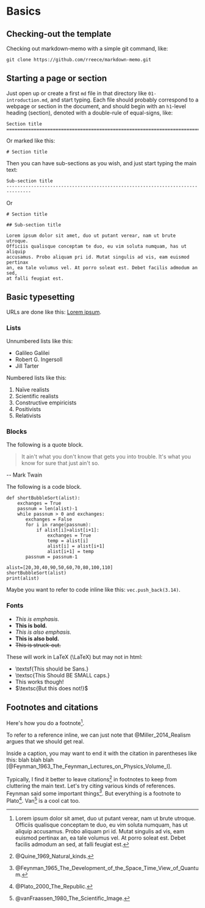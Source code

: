 Basics
===============================================================================

Checking-out the template
-------------------------------------------------------------------------------

Checking out markdown-memo with a simple git command, like:

    git clone https://github.com/rreece/markdown-memo.git


Starting a page or section
-------------------------------------------------------------------------------

Just open up or create a first `md` file in that directory like `01-introduction.md`,
and start typing.
Each file should probably correspond to a webpage or section in the document,
and should begin with an `h1`-level heading (section), denoted with
a double-rule of equal-signs, like:

    Section title
    ===============================================================================

Or marked like this:

    # Section title

Then you can have sub-sections as you wish, and just start typing the main text:

    Sub-section title
    -------------------------------------------------------------------------------

Or

    # Section title

    ## Sub-section title
 
    Lorem ipsum dolor sit amet, duo ut putant verear, nam ut brute utroque.
    Officiis qualisque conceptam te duo, eu vim soluta numquam, has ut aliquip
    accusamus. Probo aliquam pri id. Mutat singulis ad vis, eam euismod pertinax
    an, ea tale volumus vel. At porro soleat est. Debet facilis admodum an sed,
    at falli feugiat est.


Basic typesetting
-------------------------------------------------------------------------------

URLs are done like this: [Lorem ipsum](https://en.wikipedia.org/wiki/Lorem_ipsum).


### Lists

Unnumbered lists like this:

-   Galileo Galilei
-   Robert G. Ingersoll
-   Jill Tarter

Numbered lists like this:

1.  Na&iuml;ve realists
1.  Scientific realists
1.  Constructive empiricists
1.  Positivists
1.  Relativists

### Blocks

The following is a quote block. 

>   It ain't what you don't know that gets you into trouble. It's what you know for sure that just ain't so.  

-- Mark Twain

The following is a code block.

    def shortBubbleSort(alist):
        exchanges = True
        passnum = len(alist)-1
        while passnum > 0 and exchanges:
           exchanges = False
           for i in range(passnum):
               if alist[i]>alist[i+1]:
                   exchanges = True
                   temp = alist[i]
                   alist[i] = alist[i+1]
                   alist[i+1] = temp
           passnum = passnum-1
    
    alist=[20,30,40,90,50,60,70,80,100,110]
    shortBubbleSort(alist)
    print(alist)

Maybe you want to refer to code inline like this: `vec.push_back(3.14)`.


### Fonts

-   *This is emphasis.*
-   **This is bold.**
-   _This is also emphasis._
-   __This is also bold.__
-   ~~This is struck-out.~~

These will work in LaTeX (\LaTeX) but may not in html:

-   \textsf{This should be Sans.}
-   \textsc{This Should BE SMALL caps.}
-   $\textsf{This works though!}$
-   $\textsc{But this does not!}$



Footnotes and citations
-------------------------------------------------------------------------------

Here's how you do a footnote[^SomeSpecialNote].

[^SomeSpecialNote]: Lorem ipsum dolor sit amet, duo ut putant verear, nam ut brute utroque.
    Officiis qualisque conceptam te duo, eu vim soluta numquam, has ut aliquip
    accusamus. Probo aliquam pri id. Mutat singulis ad vis, eam euismod pertinax
    an, ea tale volumus vel. At porro soleat est. Debet facilis admodum an sed,
    at falli feugiat est.

To refer to a reference inline, we can just note that
@Miller_2014_Realism argues that we should get real.

Inside a caption, you may want to end it with the citation in parentheses
like this: blah blah blah [@Feynman_1963_The_Feynman_Lectures_on_Physics_Volume_I]\.

Typically, I find it better to leave citations[^Quine1969] in footnotes to keep from
cluttering the main text.
Let's try citing various kinds of references.
Feynman said some important things[^Feynman1965].
But everything is a footnote to Plato[^Plato2000].
Van[^vanFraassen1980] is a cool cat too.


[^Feynman1963]: @Feynman_1963_The_Feynman_Lectures_on_Physics_Volume_I\, ch. 3.

[^Feynman1965]: @Feynman_1965_The_Development_of_the_Space_Time_View_of_Quantum\.

[^Miller2014]: @Miller_2014_Realism\. See also "[Philosophical realism](https://en.wikipedia.org/wiki/Philosophical_realism)" - Wikipedia.

[^Plato2000]: @Plato_2000_The_Republic\.

[^Quine1969]: @Quine_1969_Natural_kinds\.

[^vanFraassen1980]: @vanFraassen_1980_The_Scientific_Image\.




